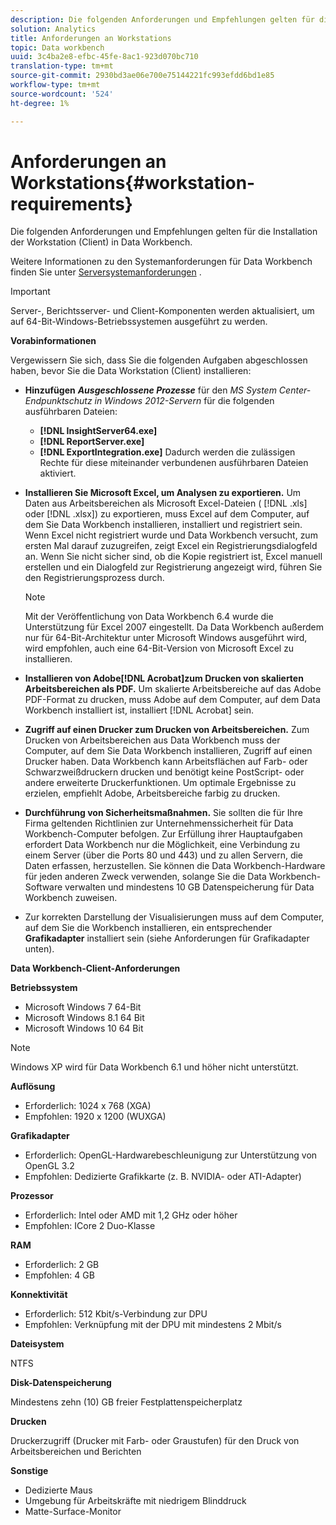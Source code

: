 ```yaml
---
description: Die folgenden Anforderungen und Empfehlungen gelten für die Installation der Workstation (Client) in Data Workbench.
solution: Analytics
title: Anforderungen an Workstations
topic: Data workbench
uuid: 3c4ba2e8-efbc-45fe-8ac1-923d070bc710
translation-type: tm+mt
source-git-commit: 2930bd3ae06e700e75144221fc993efdd6bd1e85
workflow-type: tm+mt
source-wordcount: '524'
ht-degree: 1%

---
```



# Anforderungen an Workstations{#workstation-requirements}

Die folgenden Anforderungen und Empfehlungen gelten für die Installation der Workstation (Client) in Data Workbench.

Weitere Informationen zu den Systemanforderungen für Data Workbench finden Sie unter [Serversystemanforderungen](https://docs.adobe.com/help/en/data-workbench/using/server-admin-install/c-msr-server.html) .

>[!IMPORTANT]
>
>Server-, Berichtsserver- und Client-Komponenten werden aktualisiert, um auf 64-Bit-Windows-Betriebssystemen ausgeführt zu werden.

**Vorabinformationen**

Vergewissern Sie sich, dass Sie die folgenden Aufgaben abgeschlossen haben, bevor Sie die Data Workstation (Client) installieren:

* **Hinzufügen** ***Ausgeschlossene Prozesse*** für den *MS System Center-Endpunktschutz in Windows 2012-Servern* für die folgenden ausführbaren Dateien:

   * **[!DNL InsightServer64.exe]**
   * **[!DNL ReportServer.exe]**
   * **[!DNL ExportIntegration.exe]**
   Dadurch werden die zulässigen Rechte für diese miteinander verbundenen ausführbaren Dateien aktiviert.

* **Installieren Sie Microsoft Excel, um Analysen zu exportieren.** Um Daten aus Arbeitsbereichen als Microsoft Excel-Dateien ( [!DNL .xls] oder [!DNL .xlsx]) zu exportieren, muss Excel auf dem Computer, auf dem Sie Data Workbench installieren, installiert und registriert sein. Wenn Excel nicht registriert wurde und Data Workbench versucht, zum ersten Mal darauf zuzugreifen, zeigt Excel ein Registrierungsdialogfeld an. Wenn Sie nicht sicher sind, ob die Kopie registriert ist, Excel manuell erstellen und ein Dialogfeld zur Registrierung angezeigt wird, führen Sie den Registrierungsprozess durch.

   >[!NOTE]
   >
   >Mit der Veröffentlichung von Data Workbench 6.4 wurde die Unterstützung für Excel 2007 eingestellt. Da Data Workbench außerdem nur für 64-Bit-Architektur unter Microsoft Windows ausgeführt wird, wird empfohlen, auch eine 64-Bit-Version von Microsoft Excel zu installieren.

* **Installieren von Adobe[!DNL Acrobat]zum Drucken von skalierten Arbeitsbereichen als PDF.** Um skalierte Arbeitsbereiche auf das Adobe PDF-Format zu drucken, muss Adobe auf dem Computer, auf dem Data Workbench installiert ist, installiert [!DNL Acrobat] sein.

* **Zugriff auf einen Drucker zum Drucken von Arbeitsbereichen.** Zum Drucken von Arbeitsbereichen aus Data Workbench muss der Computer, auf dem Sie Data Workbench installieren, Zugriff auf einen Drucker haben. Data Workbench kann Arbeitsflächen auf Farb- oder Schwarzweißdruckern drucken und benötigt keine PostScript- oder andere erweiterte Druckerfunktionen. Um optimale Ergebnisse zu erzielen, empfiehlt Adobe, Arbeitsbereiche farbig zu drucken.
* **Durchführung von Sicherheitsmaßnahmen.** Sie sollten die für Ihre Firma geltenden Richtlinien zur Unternehmenssicherheit für Data Workbench-Computer befolgen. Zur Erfüllung ihrer Hauptaufgaben erfordert Data Workbench nur die Möglichkeit, eine Verbindung zu einem Server (über die Ports 80 und 443) und zu allen Servern, die Daten erfassen, herzustellen. Sie können die Data Workbench-Hardware für jeden anderen Zweck verwenden, solange Sie die Data Workbench-Software verwalten und mindestens 10 GB Datenspeicherung für Data Workbench zuweisen.
* Zur korrekten Darstellung der Visualisierungen muss auf dem Computer, auf dem Sie die Workbench installieren, ein entsprechender **Grafikadapter** installiert sein (siehe Anforderungen für Grafikadapter unten).

**Data Workbench-Client-Anforderungen**

**Betriebssystem**

* Microsoft Windows 7 64-Bit
* Microsoft Windows 8.1 64 Bit
* Microsoft Windows 10 64 Bit

>[!NOTE]
>
>Windows XP wird für Data Workbench 6.1 und höher nicht unterstützt.

**Auflösung**

* Erforderlich: 1024 x 768 (XGA)
* Empfohlen: 1920 x 1200 (WUXGA)

**Grafikadapter**

* Erforderlich: OpenGL-Hardwarebeschleunigung zur Unterstützung von OpenGL 3.2
* Empfohlen: Dedizierte Grafikkarte (z. B. NVIDIA- oder ATI-Adapter)

**Prozessor**

* Erforderlich: Intel oder AMD mit 1,2 GHz oder höher
* Empfohlen: ICore 2 Duo-Klasse

**RAM**

* Erforderlich: 2 GB
* Empfohlen: 4 GB

**Konnektivität**

* Erforderlich: 512 Kbit/s-Verbindung zur DPU
* Empfohlen: Verknüpfung mit der DPU mit mindestens 2 Mbit/s

**Dateisystem**

NTFS

**Disk-Datenspeicherung**

Mindestens zehn (10) GB freier Festplattenspeicherplatz

**Drucken**

Druckerzugriff (Drucker mit Farb- oder Graustufen) für den Druck von Arbeitsbereichen und Berichten

**Sonstige**

* Dedizierte Maus
* Umgebung für Arbeitskräfte mit niedrigem Blinddruck
* Matte-Surface-Monitor


